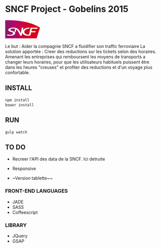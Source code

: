 [logo]: https://github.com/AntoineCharbonnier/SNCF-gobelins/blob/master/app/img/SNCF-logo.png

# SNCF Project - Gobelins 2015

![alt text][logo]

Le but : Aider la compagnie SNCF a fluidifier son traffic ferroviaire
La solution apportée : Creer des reductions sur les tickets selon des horaires. 
Amenant les entreprises qui remboursent les moyens de transports a changer leurs horaires,
pour que les utilisateurs habituels puissent être dans les heures "creuses" et profiter des reductions et d'un voyage plus confortable.

## INSTALL

```shell
npm install
bower install
```

## RUN

```shell
gulp watch
```

## TO DO 

  * Recreer l'API des data de la SNCF. Ici detruite

  * Responsive

  * ~Version tablette~~


### FRONT-END LANGUAGES

  * JADE
  * SASS
  * Coffeescript 


### LIBRARY
  * JQuery
  * GSAP
